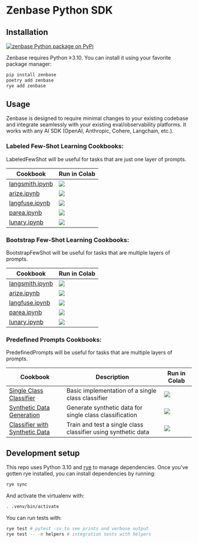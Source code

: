# Zenbase Python SDK

## Installation

<a href="https://pypi.python.org/pypi/zenbase"><img src="https://img.shields.io/pypi/v/zenbase.svg?style=flat-square&label=pypi+zenbase" alt="zenbase Python package on PyPi"></a>

Zenbase requires Python ≥3.10. You can install it using your favorite package manager:

```bash
pip install zenbase
poetry add zenbase
rye add zenbase
```

## Usage

Zenbase is designed to require minimal changes to your existing codebase and integrate seamlessly with your existing eval/observability platforms. It works with any AI SDK (OpenAI, Anthropic, Cohere, Langchain, etc.).


### Labeled Few-Shot Learning Cookbooks:

LabeledFewShot will be useful for tasks that are just one layer of prompts.

| Cookbook                                                      | Run in Colab                                                                                                                                                                                             |
|---------------------------------------------------------------|----------------------------------------------------------------------------------------------------------------------------------------------------------------------------------------------------------|
| [langsmith.ipynb](cookbooks/labeled_few_shot/langsmith.ipynb) | [<img align="center" src="https://colab.research.google.com/assets/colab-badge.svg" />](https://colab.research.google.com/github/zenbase-ai/lib/blob/main/py/cookbooks/labeled_few_shot/langsmith.ipynb) |
| [arize.ipynb](cookbooks/labeled_few_shot/arize.ipynb)         | [<img align="center" src="https://colab.research.google.com/assets/colab-badge.svg" />](https://colab.research.google.com/github/zenbase-ai/lib/blob/main/py/cookbooks/labeled_few_shot/arize.ipynb)     |
| [langfuse.ipynb](cookbooks/labeled_few_shot/langfuse.ipynb)   | [<img align="center" src="https://colab.research.google.com/assets/colab-badge.svg" />](https://colab.research.google.com/github/zenbase-ai/lib/blob/main/py/cookbooks/labeled_few_shot/langfuse.ipynb)  |
| [parea.ipynb](cookbooks/labeled_few_shot/parea.ipynb)         | [<img align="center" src="https://colab.research.google.com/assets/colab-badge.svg" />](https://colab.research.google.com/github/zenbase-ai/lib/blob/main/py/cookbooks/labeled_few_shot/parea.ipynb)     |
| [lunary.ipynb](cookbooks/labeled_few_shot/lunary.ipynb)       | [<img align="center" src="https://colab.research.google.com/assets/colab-badge.svg" />](https://colab.research.google.com/github/zenbase-ai/lib/blob/main/py/cookbooks/labeled_few_shot/lunary.ipynb)    |

### Bootstrap Few-Shot Learning Cookbooks:

BootstrapFewShot will be useful for tasks that are multiple layers of prompts.

| Cookbook                                                        | Run in Colab                                                                                                                                                                                               |
|-----------------------------------------------------------------|------------------------------------------------------------------------------------------------------------------------------------------------------------------------------------------------------------|
| [langsmith.ipynb](cookbooks/bootstrap_few_shot/langsmith.ipynb) | [<img align="center" src="https://colab.research.google.com/assets/colab-badge.svg" />](https://colab.research.google.com/github/zenbase-ai/lib/blob/main/py/cookbooks/bootstrap_few_shot/langsmith.ipynb) |
| [arize.ipynb](cookbooks/bootstrap_few_shot/arize.ipynb)         | [<img align="center" src="https://colab.research.google.com/assets/colab-badge.svg" />](https://colab.research.google.com/github/zenbase-ai/lib/blob/main/py/cookbooks/bootstrap_few_shot/arize.ipynb)     |
| [langfuse.ipynb](cookbooks/bootstrap_few_shot/langfuse.ipynb)   | [<img align="center" src="https://colab.research.google.com/assets/colab-badge.svg" />](https://colab.research.google.com/github/zenbase-ai/lib/blob/main/py/cookbooks/bootstrap_few_shot/langfuse.ipynb)  |
| [parea.ipynb](cookbooks/bootstrap_few_shot/parea.ipynb)         | [<img align="center" src="https://colab.research.google.com/assets/colab-badge.svg" />](https://colab.research.google.com/github/zenbase-ai/lib/blob/main/py/cookbooks/bootstrap_few_shot/parea.ipynb)     |
| [lunary.ipynb](cookbooks/bootstrap_few_shot/lunary.ipynb)       | [<img align="center" src="https://colab.research.google.com/assets/colab-badge.svg" />](https://colab.research.google.com/github/zenbase-ai/lib/blob/main/py/cookbooks/bootstrap_few_shot/lunary.ipynb)    |


### Predefined Prompts Cookbooks:

PredefinedPrompts will be useful for tasks that are multiple layers of prompts.

| Cookbook                                                                                            | Description                                                               | Run in Colab                                                                                                                                                                                                              |
|-----------------------------------------------------------------------------------------------------|---------------------------------------------------------------------------|---------------------------------------------------------------------------------------------------------------------------------------------------------------------------------------------------------------------------|
| [Single Class Classifier](cookbooks/predefined_prompts/single_class_classifier.ipynb)               | Basic implementation of a single class classifier                        | [<img align="center" src="https://colab.research.google.com/assets/colab-badge.svg" />](https://colab.research.google.com/github/zenbase-ai/lib/blob/main/py/cookbooks/predefined_prompts/single_class_classifier.ipynb)  |
| [Synthetic Data Generation](cookbooks/predefined_prompts/single_class_classifier_syn_data.ipynb)    | Generate synthetic data for single class classification                  | [<img align="center" src="https://colab.research.google.com/assets/colab-badge.svg" />](https://colab.research.google.com/github/zenbase-ai/lib/blob/main/py/cookbooks/predefined_prompts/single_class_classifier_syn_data.ipynb)  |
| [Classifier with Synthetic Data](cookbooks/predefined_prompts/single_class_classifier_trained_with_syn_data.ipynb) | Train and test a single class classifier using synthetic data | [<img align="center" src="https://colab.research.google.com/assets/colab-badge.svg" />](https://colab.research.google.com/github/zenbase-ai/lib/blob/main/py/cookbooks/predefined_prompts/single_class_classifier_trained_with_syn_data.ipynb)  |


## Development setup

This repo uses Python 3.10 and [rye](https://rye.astral.sh/) to manage dependencies. Once you've gotten rye installed, you can install dependencies by running:

```bash
rye sync
```

And activate the virtualenv with:

```bash
. .venv/bin/activate
```

You can run tests with:

```bash
rye test # pytest -sv to see prints and verbose output
rye test -- -m helpers # integration tests with helpers
```
